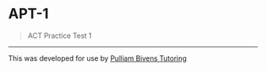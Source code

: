 # APT-1

> ACT Practice Test 1

---

This was developed for use by [Pulliam Bivens Tutoring](https://pbtutoring.com)
